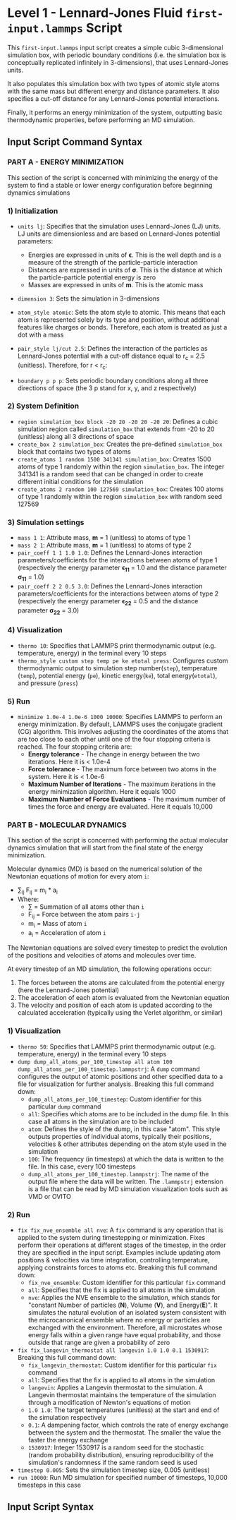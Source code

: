 # Level 1 - Lennard-Jones Fluid `first-input.lammps` Script

This `first-input.lammps` input script creates a simple cubic 3-dimensional simulation box, with periodic boundary conditions (i.e. the simulation box is conceptually replicated infinitely in 3-dimensions), that uses Lennard-Jones units.

It also populates this simulation box with two types of atomic style atoms with the same mass but different energy and distance parameters. It also specifies a cut-off distance for any Lennard-Jones potential interactions.

Finally, it performs an energy minimization of the system, outputting basic thermodynamic properties, before performing an MD simulation.

## Input Script Command Syntax

### PART A - ENERGY MINIMIZATION
This section of the script is concerned with minimizing the energy of the system to find a stable or lower energy configuration before beginning dynamics simulations

### 1) Initialization
* `units lj`: Specifies that the simulation uses Lennard-Jones (LJ) units. LJ units are dimensionless and are based on Lennard-Jones potential parameters:
  * Energies are expressed in units of **ϵ**. This is the well depth and is a measure of the strength of the particle-particle interaction
  * Distances are expressed in units of **σ**. This is the distance at which the particle-particle potential energy is zero
  * Masses are expressed in units of **m**. This is the atomic mass
* `dimension 3`: Sets the simulation in 3-dimensions
* `atom_style atomic`: Sets the atom style to atomic. This means that each atom is represented solely by its type and position, without additional features like charges or bonds. Therefore, each atom is treated as just a dot with a mass
* `pair_style lj/cut 2.5`: Defines the interaction of the particles as Lennard-Jones potential with a cut-off distance equal to r<sub>c</sub> = 2.5 (unitless). Therefore, for r < r<sub>c</sub>:


* `boundary p p p`: Sets periodic boundary conditions along all three directions of space (the 3 p stand for x, y, and z respectively)

### 2) System Definition
* `region simulation_box block -20 20 -20 20 -20 20`: Defines a cubic simulation region called `simulation_box` that extends from -20 to 20 (unitless) along all 3 directions of space
* `create_box 2 simulation_box`: Creates the pre-defined `simulation_box` block that contains two types of atoms
* `create_atoms 1 random 1500 341341 simulation_box`: Creates 1500 atoms of type 1 randomly within the region `simulation_box`. The integer 341341 is a random seed that can be changed in order to create different initial conditions for the simulation
* `create_atoms 2 random 100 127569 simulation_box`: Creates 100 atoms of type 1 randomly within the region `simulation_box` with random seed 127569

### 3) Simulation settings
* `mass 1 1`: Attribute mass, **m** = 1 (unitless) to atoms of type 1
* `mass 2 1`: Attribute mass, **m** = 1 (unitless) to atoms of type 2
* `pair_coeff 1 1 1.0 1.0`: Defines the Lennard-Jones interaction parameters/coefficients for the interactions between atoms of type 1 (respectively the energy parameter **ϵ<sub>11</sub>** = 1.0 and the distance parameter **σ<sub>11</sub>** = 1.0)
* `pair_coeff 2 2 0.5 3.0`: Defines the Lennard-Jones interaction parameters/coefficients for the interactions between atoms of type 2 (respectively the energy parameter **ϵ<sub>22</sub>** = 0.5 and the distance parameter **σ<sub>22</sub>** = 3.0)

### 4) Visualization
* `thermo 10`: Specifies that LAMMPS print thermodynamic output (e.g. temperature, energy) in the terminal every 10 steps
* `thermo_style custom step temp pe ke etotal press`: Configures custom thermodynamic output to simulation step number(`step`), temperature (`temp`), potential energy (`pe`), kinetic energy(`ke`), total energy(`etotal`), and pressure (`press`)

### 5) Run
* `minimize 1.0e-4 1.0e-6 1000 10000`: Specifies LAMMPS to perform an energy minimization. By default, LAMMPS uses the conjugate gradient (CG) algorithm. This involves adjusting the coordinates of the atoms that are too close to each other until one of the four stopping criteria is reached. The four stopping criteria are:
  * **Energy tolerance** - The change in energy between the two iterations. Here it is < 1.0e-4
  * **Force tolerance** - The maximum force between two atoms in the system. Here it is < 1.0e-6
  * **Maximum Number of Iterations** - The maximum iterations in the energy minimization algorithm. Here it equals 1000
  * **Maximum Number of Force Evaluations** - The maximum number of times the force and energy are evaluated. Here it equals 10,000

### PART B - MOLECULAR DYNAMICS
This section of the script is concerned with performing the actual molecular dynamics simulation that will start from the final state of the energy minimization.

Molecular dynamics (MD) is based on the numerical solution of the Newtonian equations of motion for every atom `i`:
* ∑<sub>ij</sub> F<sub>ij</sub> = m<sub>i</sub> * a<sub>i</sub>
* Where:
  * ∑ = Summation of all atoms other than `i`
  * F<sub>ij</sub> = Force between the atom pairs `i-j`
  * m<sub>i</sub> = Mass of atom `i`
  * a<sub>i</sub> = Acceleration of atom `i`

The Newtonian equations are solved every timestep to predict the evolution of the positions and velocities of atoms and molecules over time.

At every timestep of an MD simulation, the following operations occur:
1. The forces between the atoms are calculated from the potential energy (here the Lennard-Jones potential)
2. The acceleration of each atom is evaluated from the Newtonian equation
3. The velocity and position of each atom is updated according to the calculated acceleration (typically using the Verlet algorithm, or similar)

### 1) Visualization
* `thermo 50`: Specifies that LAMMPS print thermodynamic output (e.g. temperature, energy) in the terminal every 10 steps
* `dump dump_all_atoms_per_100_timestep all atom 100 dump_all_atoms_per_100_timestep.lammpstrj`: A `dump` command configures the output of atomic positions and other specified data to a file for visualization for further analysis. Breaking this full command down:
  * `dump_all_atoms_per_100_timestep`: Custom identifier for this particular `dump` command
  * `all`: Specifies which atoms are to be included in the dump file. In this case all atoms in the simulation are to be included
  * `atom`: Defines the style of the dump, in this case "atom". This style outputs properties of individual atoms, typically their positions, velocities & other attributes depending on the atom style used in the simulation
  * `100`: The frequency (in timesteps) at which the data is written to the file. In this case, every 100 timesteps
  * `dump_all_atoms_per_100_timestep.lammpstrj`: The name of the output file where the data will be written. The `.lammpstrj` extension is a file that can be read by MD simulation visualization tools such as VMD or OVITO

### 2) Run
* `fix fix_nve_ensemble all nve`: A `fix` command is any operation that is applied to the system during timestepping or minimization. Fixes perform their operations at different stages of the timestep, in the order they are specified in the input script. Examples include updating atom positions & velocities via time integration, controlling temperature, applying constraints forces to atoms etc. Breaking this full command down:
  * `fix_nve_ensemble`: Custom identifier for this particular `fix` command
  * `all`: Specifies that the fix is applied to all atoms in the simulation
  * `nve`: Applies the NVE ensemble to the simulation, which stands for "constant Number of particles (**N**), Volume (**V**), and Energy(**E**)". It simulates the natural evolution of an isolated system consistent with the microcanonical ensemble where no energy or particles are exchanged with the environment. Therefore, all microstates whose energy falls within a given range have equal probability, and those outside that range are given a probability of zero
* `fix fix_langevin_thermostat all langevin 1.0 1.0 0.1 1530917`: Breaking this full command down:
  * `fix_langevin_thermostat`: Custom identifier for this particular `fix` command
  * `all`: Specifies that the fix is applied to all atoms in the simulation
  * `langevin`: Applies a Langevin thermostat to the simulation. A Langevin thermostat maintains the temperature of the simulation through a modification of Newton's equations of motion
  * `1.0 1.0`: The target temperatures (unitless) at the start and end of the simulation respectively
  * `0.1`: A dampening factor, which controls the rate of energy exchange between the system and the thermostat. The smaller the value the faster the energy exchange
  * `1530917`: Integer 1530917 is a random seed for the stochastic (random probability distribution), ensuring reproducibility of the simulation's randomness if the same random seed is used
* `timestep 0.005`: Sets the simulation timestep size, 0.005 (unitless)
* `run 10000`: Run MD simulation for specified number of timesteps, 10,000 timesteps in this case

## Input Script Syntax
